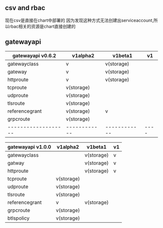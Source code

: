 ## csv and rbac
现在csv是直接在chart中部署的
因为发现这种方式无法创建出serviceaccount,所以rbac相关的资源是chart直接创建的
## gatewayapi
| gatewayapi v0.6.2 | v1alpha2    | v1beta1    | v1 |
|-------------------|------------|------------|----|
| gatewayclass      |    v       | v(storage) |    |
| gateway            |    v       | v(storage) |    |
| httproute         |    v       | v(storage) |    |
| tcproute          | v(storage) |            |    |
| udproute          | v(storage) |            |    |
| tlsroute          | v(storage) |            |    |
| referencegrant    | v(storage) | v          |
| grpcroute         | v(storage) |            |    |
|-------------------|------------|------------|----|

| gatewayapi v1.0.0 | v1alpha2    | v1beta1    | v1 |
|-------------------|------------|------------|----|
| gatewayclass      |            | v(storage) | v  |
| gatway            |            | v(storage) | v  |
| httproute         |            | v(storage) | v  |
| tcproute          | v(storage) |            |    |
| udproute          | v(storage) |            |    |
| tlsroute          | v(storage) |            |    |
| referencegrant    | v          | v(storage) |    |
| grpcroute         | v(storage) |            |    |
| btlspolicy        | v(storage) |            |    |